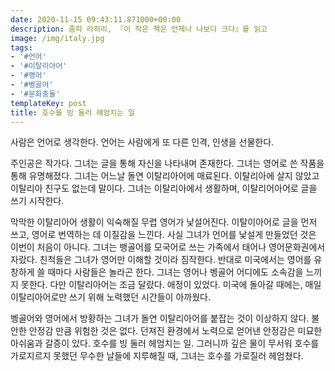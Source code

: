 ```yaml
---
date: 2020-11-15 09:43:11.871000+00:00
description: 줌파 라히리, 『이 작은 책은 언제나 나보다 크다』를 읽고
image: /img/italy.jpg
tags:
- '#언어'
- '#이탈리아어'
- '#영어'
- '#벵골어'
- '#문화충돌'
templateKey: post
title: 호수를 빙 둘러 헤엄치는 일
---
```


사람은 언어로 생각한다. 언어는 사람에게 또 다른 인격, 인생을 선물한다. 

주인공은 작가다. 그녀는 글을 통해 자신을 나타내며 존재한다. 그녀는 영어로 쓴 작품을 통해 유명해졌다.  그녀는 어느날 돌연 이탈리아어에 매료된다. 이탈리아에 살지 않았고 이탈리아 친구도 없는데 말이다. 그녀는 이탈리아에서 생활하며, 이탈리어아어로 글을 쓰기 시작한다.

막막한 이탈리아어 생활이 익숙해질 무렵 영어가 낯설어진다. 이탈이아어로 글을 먼저 쓰고, 영어로 번역하는 데 이질감을 느낀다. 사실 그녀가 언어를 낯설게 만들었던 것은 이번이 처음이 아니다. 그녀는 뱅골어를 모국어로 쓰는 가족에서 태어나 영어문화권에서 자랐다. 친척들은 그녀가 영어만 이해할 것이라 짐작한다. 반대로 미국에서는 영어를 유창하게 쓸 때마다 사람들은 놀라곤 한다. 그녀는 영어나 벵골어 어디에도 소속감을 느끼지 못한다.  다만 이탈리아어는 조금 달랐다. 애정이 있었다. 미국에 돌아갈 때에는, 매일 이탈리아어로만 쓰기 위해 노력했던 시간들이 아까웠다.

벵골어와 영어에서 방황하는 그녀가 돌연 이탈리아어를 붙잡는 것이 이상하지 않다. 불안한 안정감 만큼 위험한 것은 없다. 던져진 환경에서 노력으로 얻어낸 안정감은 미묘한 아쉬움과 갈증이 있다. 호수를 빙 둘러 헤엄치는 일. 그러니까 깊은 물이 무서워 호수를 가로지르지 못했던 무수한 날들에 지루해질 때, 그녀는 호수를 가로질러 헤엄쳤다.